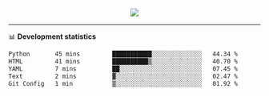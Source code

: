 <h3 align="center">
  <a href="https://github.com/hwalker928">
      <img src="https://github-profile-trophy.vercel.app/?username=hwalker928&no-bg=true&no-frame=true">
  </a>
</h3>


<hr>

📊 **Development statistics**

<!--START_SECTION:waka-->

```txt
Python       45 mins         ███████████░░░░░░░░░░░░░░   44.34 %
HTML         41 mins         ██████████▒░░░░░░░░░░░░░░   40.70 %
YAML         7 mins          ██░░░░░░░░░░░░░░░░░░░░░░░   07.45 %
Text         2 mins          ▓░░░░░░░░░░░░░░░░░░░░░░░░   02.47 %
Git Config   1 min           ▒░░░░░░░░░░░░░░░░░░░░░░░░   01.92 %
```

<!--END_SECTION:waka-->
